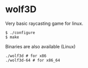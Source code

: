 # wolf3D

Very basic raycasting game for linux.

```
$ ./configure
$ make
```

Binaries are also available (Linux)

```
./wolf3d # for x86
./wolf3d-64 # for x86_64
```
